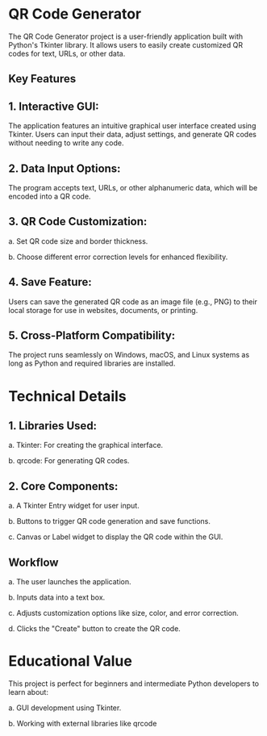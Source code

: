 # QR Code Generator
   The QR Code Generator project is a user-friendly application built with Python's Tkinter library. It allows users to easily create customized QR codes for text, URLs, or other data.
## Key Features
## 1. Interactive GUI:
   The application features an intuitive graphical user interface created using Tkinter. Users can input their data, adjust settings, and generate QR codes without needing to write any code.
## 2. Data Input Options:
The program accepts text, URLs, or other alphanumeric data, which will be encoded into a QR code.
## 3.	QR Code Customization:
  a. Set QR code size and border thickness.
  
  b.	Choose different error correction levels for enhanced flexibility.
## 4. Save Feature:
Users can save the generated QR code as an image file (e.g., PNG) to their local storage for use in websites, documents, or printing.
## 5.	Cross-Platform Compatibility:
The project runs seamlessly on Windows, macOS, and Linux systems as long as Python and required libraries are installed.
# Technical Details
## 1. Libraries Used:
   a.	Tkinter: For creating the graphical interface.
   
   b. qrcode: For generating QR codes.
## 2.	Core Components:
   a. A Tkinter Entry widget for user input.
   
   b.	Buttons to trigger QR code generation and save functions.
   
   c. Canvas or Label widget to display the QR code within the GUI.
## Workflow
   a.	The user launches the application.
   
   b.	Inputs data into a text box.
   
   c.	Adjusts customization options like size, color, and error correction.
   
   d.	Clicks the "Create" button to create the QR code.
# Educational Value
 This project is perfect for beginners and intermediate Python developers to learn about:
 
   a.	GUI development using Tkinter.
   
   b.	Working with external libraries like qrcode 
